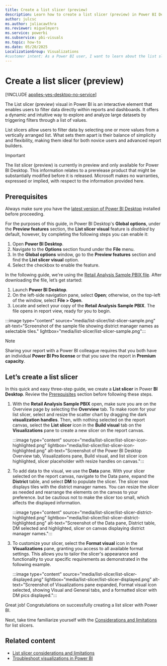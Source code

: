 ```yaml
---
title: Create a list slicer (preview)
description: Learn how to create a list slicer (preview) in Power BI Desktop.
author: julcsc
ms.author: juliacawthra
ms.reviewer: miguelmyers
ms.service: powerbi
ms.subservice: pbi-visuals
ms.topic: how-to
ms.date: 05/20/2025
LocalizationGroup: Visualizations
#customer intent: As a Power BI user, I want to learn about the list slicer (preview) feature in Power BI Desktop, including how to create and customize it, so I can enhance my reports with interactive filtering options.
---
```


# Create a list slicer (preview)

[!INCLUDE [applies-yes-desktop-no-service](../includes/applies-yes-desktop-no-service.md)]

The List slicer (preview) visual in Power BI is an interactive element that enables users to filter data directly within reports and dashboards. It offers a dynamic and intuitive way to explore and analyze large datasets by triggering filters through a list of values.

List slicers allow users to filter data by selecting one or more values from a vertically arranged list. What sets them apart is their balance of simplicity and flexibility, making them ideal for both novice users and advanced report builders.

> [!IMPORTANT]
> The list slicer (preview) is currently in preview and only available for Power BI Desktop. This information relates to a prerelease product that might be substantially modified before it is released. Microsoft makes no warranties, expressed or implied, with respect to the information provided here.

## Prerequisites

Always make sure you have the [latest version of Power BI Desktop](https://www.microsoft.com/en-us/download/details.aspx?id=58494) installed before proceeding.

For the purposes of this guide, in Power BI Desktop's **Global options**, under the **Preview features** section, the **List slicer visual** feature is *disabled* by default, however, by completing the following steps you can enable it:

1. Open **Power BI Desktop**.
1. Navigate to the **Options** section found under the **File** menu.
1. In the **Global options** window, go to the **Preview features** section and find the **List slicer visual** option.
1. Select the checkbox to enable the feature.

In the following guide, we're using the [Retail Analysis Sample PBIX file](https://download.microsoft.com/download/9/6/D/96DDC2FF-2568-491D-AAFA-AFDD6F763AE3/Retail%20Analysis%20Sample%20PBIX.pbix). After downloading the file, let’s get started:

1. Launch **Power BI Desktop**.
1. On the left-side navigation pane, select **Open**; otherwise, on the top-left of the window, select **File > Open**.
1. Locate and select your copy of the **Retail Analysis Sample PBIX**. The file opens in report view, ready for you to begin.

:::image type="content" source="media/list-slicer/list-slicer-sample.png" alt-text="Screenshot of the sample file showing district manager names as selectable tiles." lightbox="media/list-slicer/list-slicer-sample.png":::

> [!NOTE]
> Sharing your report with a Power BI colleague requires that you both have an individual **Power BI Pro license** or that you save the report in **Premium capacity**.

## Let’s create a list slicer

In this quick and easy three-step guide, we create a **List slicer** in Power **BI Desktop**. Review the [Prerequisites](#prerequisites) section before following these steps.

1. With the **Retail Analysis Sample PBIX** open, make sure you are on the Overview page by selecting the **Overview** tab. To make room for your list slicer, select and resize the scatter chart by dragging the dark **visualization handles**. Then, with nothing selected on the report canvas, select the **List slicer** icon in the **Build visual** tab on the **Visualizations** pane to create a new slicer on the report canvas.

   :::image type="content" source="media/list-slicer/list-slicer-icon-highlighted.png" lightbox="media/list-slicer/list-slicer-icon-highlighted.png" alt-text="Screenshot of the Power BI Desktop Overview tab, Visualizations pane, Build visual, and list slicer icon highlighted, slicer placeholder with resize handles on canvas.":::

1. To add data to the visual, we use the **Data** pane. With your slicer selected on the report canvas, navigate to the Data pane, expand the **District** table, and select **DM** to populate the slicer. The slicer now displays tiles with the district manager names. You can resize the slicer as needed and rearrange the elements on the canvas to your preference. but be cautious not to make the slicer too small, which affects the displayed information.

   :::image type="content" source="media/list-slicer/list-slicer-district-highlighted.png" lightbox="media/list-slicer/list-slicer-district-highlighted.png" alt-text="Screenshot of the Data pane, District table, DM selected and highlighted, slicer on canvas displaying district manager names.":::

1. To customize your slicer, select the **Format visual** icon in the **Visualizations** pane, granting you access to all available format settings. This allows you to tailor the slicer's appearance and functionality to your specific requirements as demonstrated in the following example. 

   :::image type="content" source="media/list-slicer/list-slicer-displayed.png" lightbox="media/list-slicer/list-slicer-displayed.png"  alt-text="Screenshot of Visualizations pane expanded, Format visual icon selected, showing Visual and General tabs, and a formatted slicer with DM pics displayed.":::

Great job! Congratulations on successfully creating a list slicer with Power BI.

Next, take time familiarize yourself with the [Considerations and limitations](power-bi-visualization-list-slicer-considerations-limitations.md) for list slicers.

## Related content

- [List slicer considerations and limitations](power-bi-visualization-list-slicer-considerations-limitations.md)
- [Troubleshoot visualizations in Power BI](power-bi-visualization-troubleshoot.md)
